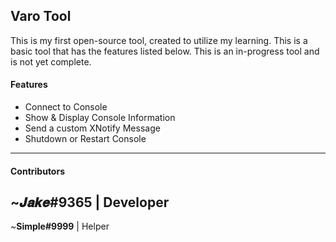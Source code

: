 Varo Tool
---------
This is my first open-source tool, created to utilize my learning. This is a basic tool that has the features listed below. This is an in-progress tool and is not yet complete.

#### Features
-  Connect to Console
-  Show & Display Console Information
-  Send a custom XNotify Message
-  Shutdown or Restart Console

-----

#### Contributors
~𝑱𝒂𝒌𝒆#9365 | Developer
---------
~**Simple#9999** | Helper 
